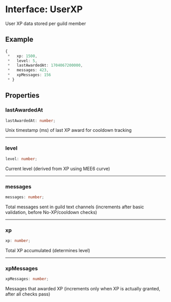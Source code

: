 # Interface: UserXP

User XP data stored per guild member

## Example

```ts
{
 *   xp: 1500,
 *   level: 5,
 *   lastAwardedAt: 1704067200000,
 *   messages: 423,
 *   xpMessages: 156
 * }
```

## Properties

### lastAwardedAt

```ts
lastAwardedAt: number;
```

Unix timestamp (ms) of last XP award for cooldown tracking

***

### level

```ts
level: number;
```

Current level (derived from XP using MEE6 curve)

***

### messages

```ts
messages: number;
```

Total messages sent in guild text channels (increments after basic validation, before No-XP/cooldown checks)

***

### xp

```ts
xp: number;
```

Total XP accumulated (determines level)

***

### xpMessages

```ts
xpMessages: number;
```

Messages that awarded XP (increments only when XP is actually granted, after all checks pass)
